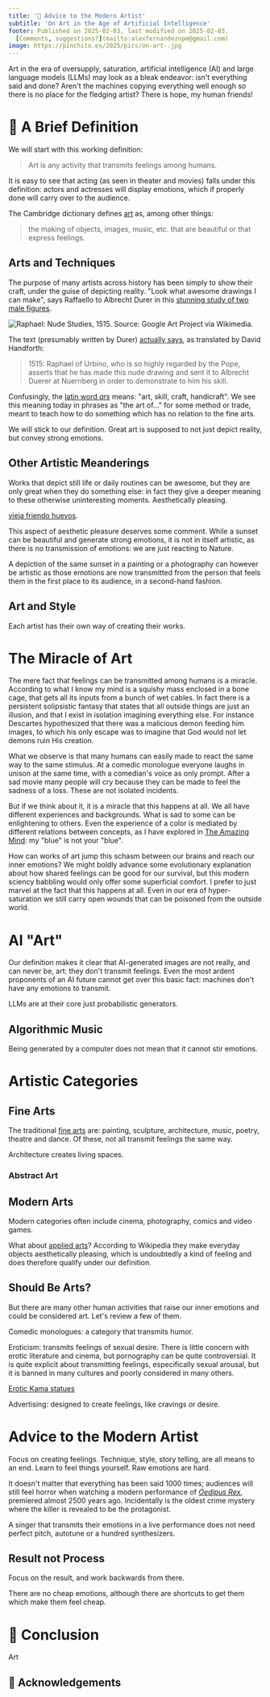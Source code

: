 ```yaml
---
title: '🎨 Advice to the Modern Artist'
subtitle: 'On Art in the Age of Artificial Intelligence'
footer: Published on 2025-02-03, last modified on 2025-02-03.
  [Comments, suggestions?](mailto:alexfernandeznpm@gmail.com)
image: https://pinchito.es/2025/pics/on-art-.jpg
---
```


Art in the era of oversupply, saturation,
artificial intelligence (AI)
and large language models (LLMs) may look as a bleak endeavor:
isn't everything said and done?
Aren't the machines copying everything well enough so there is no place for the fledging artist?
There is hope, my human friends!

# 📖 A Brief Definition

We will start with this working definition:

> Art is any activity that transmits feelings among humans.

It is easy to see that acting (as seen in theater and movies) falls under this definition:
actors and actresses will display emotions,
which if properly done will carry over to the audience.

The Cambridge dictionary defines [art](https://dictionary.cambridge.org/dictionary/english/art) as, among other things:

> the making of objects, images, music, etc. that are beautiful or that express feelings.

## Arts and Techniques

The purpose of many artists across history has been simply to show their craft,
under the guise of depicting reality.
"Look what awesome drawings I can make", says Raffaello to Albrecht Durer in this
[stunning study of two male figures](https://commons.wikimedia.org/wiki/File:Raphael_-_Nude_Studies,_1515_-_Google_Art_Project.jpg).

![Raphael: Nude Studies, 1515. Source: Google Art Project via Wikimedia.](pics/on-art-raphael-nude-studies.jpg "Studies of two nude male figures drawn in red chalk.")

The text (presumably written by Durer) [actually says](https://e-arthistory5.blogspot.com/2017/10/raphael-and-durer.html), as translated by David Handforth:

> 1515: Raphael of Urbino, who is so highly regarded by the Pope, asserts that he has made this nude drawing and sent it to Albrecht Duerer at Nuernberg in order to demonstrate to him his skill.

Confusingly, the [latin word _ars_](https://en.wiktionary.org/wiki/ars) means: "art, skill, craft, handicraft".
We see this meaning today in phrases as "the art of..." for some method or trade,
meant to teach how to do something which has no relation to the fine arts.

We will stick to our definition.
Great art is supposed to not just depict reality,
but convey strong emotions.

## Other Artistic Meanderings

Works that depict still life or daily routines can be awesome,
but they are only great when they do something else:
in fact they give a deeper meaning to these otherwise uninteresting moments.
Aesthetically pleasing.

[vieja friendo huevos](https://commons.wikimedia.org/wiki/File:Vieja_friendo_huevos,_by_Diego_Vel%C3%A1zquez.jpg).

This aspect of aesthetic pleasure deserves some comment.
While a sunset can be beautiful and generate strong emotions,
it is not in itself artistic,
as there is no transmission of emotions:
we are just reacting to Nature.

A depiction of the same sunset in a painting or a photography can however be artistic
as those emotions are now transmitted from the person that feels them in the first place to its audience,
in a second-hand fashion.

## Art and Style

Each artist has their own way of creating their works.

# The Miracle of Art

The mere fact that feelings can be transmitted among humans is a miracle.
According to what I know my mind is a squishy mass enclosed in a bone cage,
that gets all its inputs from a bunch of wet cables.
In fact there is a persistent solipsistic fantasy that states that all outside things are just an illusion,
and that I exist in isolation imagining everything else.
For instance Descartes hypothesized that there was a malicious demon feeding him images,
to which his only escape was to imagine that God would not let demons ruin His creation.

What we observe is that many humans can easily made to react the same way to the same stimulus.
At a comedic monologue everyone laughs in unison at the same time,
with a comedian's voice as only prompt.
After a sad movie many people will cry because they can be made to feel the sadness of a loss.
These are not isolated incidents.

But if we think about it, it is a miracle that this happens at all.
We all have different experiences and backgrounds.
What is sad to some can be enlightening to others.
Even the experience of a color is mediated by different relations between concepts,
as I have explored in [The Amazing Mind](https://pinchito.es/2016/the-amazing-mind#my-blue-and-your-blue):
my "blue" is not your "blue".

How can works of art jump this schasm between our brains and reach our inner emotions?
We might boldly advance some evolutionary explanation about how shared feelings can be good for our survival,
but this modern sciency babbling would only offer some superficial comfort.
I prefer to just marvel at the fact that this happens at all.
Even in our era of hyper-saturation we still carry open wounds that can be poisoned from the outside world.

# AI "Art"

Our definition makes it clear that AI-generated images are not really, and can never be, art:
they don't transmit feelings.
Even the most ardent proponents of an AI future cannot get over this basic fact:
machines don't have any emotions to transmit.

LLMs are at their core just probabilistic generators.

## Algorithmic Music

Being generated by a computer does not mean that it cannot stir emotions.

# Artistic Categories

## Fine Arts

The traditional [fine arts](https://en.wikipedia.org/wiki/Fine_art) are:
painting, sculpture, architecture, music, poetry, theatre and dance.
Of these, not all transmit feelings the same way.

Architecture creates living spaces.

### Abstract Art

## Modern Arts

Modern categories often include cinema, photography, comics and video games.

What about [applied arts](https://en.wikipedia.org/wiki/Applied_arts)?
According to Wikipedia they make everyday objects aesthetically pleasing,
which is undoubtedly a kind of feeling and does therefore qualify under our definition.

## Should Be Arts?

But there are many other human activities that raise our inner emotions and could be considered art.
Let's review a few of them.

Comedic monologues: a category that transmits humor.

Eroticism: transmits feelings of sexual desire.
There is little concern with erotic literature and cinema,
but pornography can be quite controversial.
It is quite explicit about transmitting feelings,
especifically sexual arousal,
but it is banned in many cultures and poorly considered in many others.

[Erotic Kama statues](https://en.wikipedia.org/wiki/File:2_Erotic_Kama_statues_of_Khajuraho_Hindu_Temple_de_Lakshmana_Khajur%C3%A2ho_India_2013.jpg)

Advertising: designed to create feelings, like cravings or desire.

# Advice to the Modern Artist

Focus on creating feelings.
Technique, style, story telling, are all means to an end.
Learn to feel things yourself.
Raw emotions are hard.

It doesn't matter that everything has been said 1000 times;
audiences will still feel horror when watching a modern performance of [_Oedipus Rex_](https://en.wikipedia.org/wiki/Oedipus_Rex),
premiered almost 2500 years ago.
Incidentally is the oldest crime mystery where the killer is revealed to be the protagonist.

A singer that transmits their emotions in a live performance does not need perfect pitch,
autotune or a hundred synthesizers.

## Result not Process

Focus on the result,
and work backwards from there.

There are no cheap emotions,
although there are shortcuts to get them which make them feel cheap.

# 🤔 Conclusion

Art 

## 🙏 Acknowledgements


